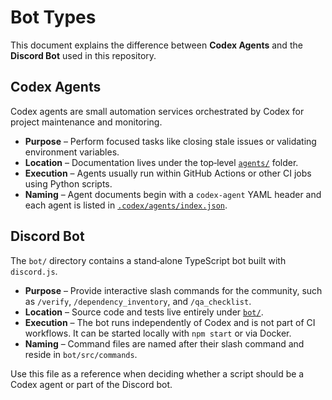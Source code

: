 # Bot Types

This document explains the difference between **Codex Agents** and the **Discord Bot** used in this repository.

## Codex Agents

Codex agents are small automation services orchestrated by Codex for project maintenance and monitoring.

-   **Purpose** – Perform focused tasks like closing stale issues or validating environment variables.
-   **Location** – Documentation lives under the top‑level [`agents/`](../agents/) folder.
-   **Execution** – Agents usually run within GitHub Actions or other CI jobs using Python scripts.
-   **Naming** – Agent documents begin with a `codex-agent` YAML header and each agent is listed in [`.codex/agents/index.json`](../.codex/agents/index.json).

## Discord Bot

The `bot/` directory contains a stand‑alone TypeScript bot built with `discord.js`.

-   **Purpose** – Provide interactive slash commands for the community, such as `/verify`, `/dependency_inventory`, and `/qa_checklist`.
-   **Location** – Source code and tests live entirely under [`bot/`](../bot/).
-   **Execution** – The bot runs independently of Codex and is not part of CI workflows. It can be started locally with `npm start` or via Docker.
-   **Naming** – Command files are named after their slash command and reside in `bot/src/commands`.

Use this file as a reference when deciding whether a script should be a Codex agent or part of the Discord bot.
